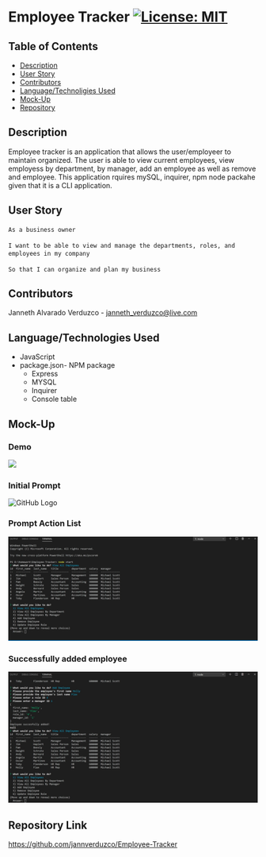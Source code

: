 # Employee Tracker  [![License: MIT](https://img.shields.io/badge/License-MIT-yellow.svg)](https://opensource.org/licenses/MIT)

## Table of Contents
  * [Description](#Description)
  * [User Story](#User-Story)
  * [Contributors](#Contributors)
  * [Language/Technoligies Used](#Language/Technologies-Used)
  * [Mock-Up](#Mock-Up)    
  * [Repository](#Repository-Link)


## Description 
Employee tracker is an application that allows the user/employeer to maintain organized. The user is able to  view current employees, view employess by department, by manager, add an employee as well as remove and employee. This application rquires mySQL, inquirer, npm node packahe given that it is a CLI application. 

## User Story
```
As a business owner

I want to be able to view and manage the departments, roles, and employees in my company

So that I can organize and plan my business
```

## Contributors
Janneth Alvarado Verduzco - janneth_verduzco@live.com

## Language/Technologies Used
* JavaScript
* package.json- NPM package 
   * Express
   * MYSQL
   * Inquirer
   * Console table



## Mock-Up 

### Demo
[![](Assets/demo.PNG)](https://drive.google.com/file/d/1A_rhoxrHgikzW9PPavcdCmBx-gr86Nei/view)


### Initial Prompt
![GitHub Logo](Assets/initial-prompt.jpg)


### Prompt Action List
![GitHub Logo](Assets/view-employees.jpg)


### Successfully added employee

![GitHub Logo](Assets/add-employee.jpg)



## Repository Link
https://github.com/jannverduzco/Employee-Tracker